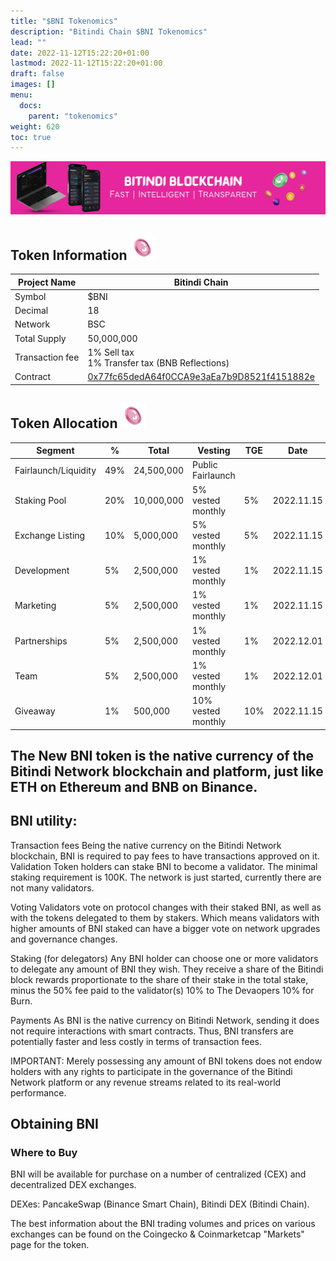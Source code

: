 ```yaml
---
title: "$BNI Tokenomics"
description: "Bitindi Chain $BNI Tokenomics"
lead: ""
date: 2022-11-12T15:22:20+01:00
lastmod: 2022-11-12T15:22:20+01:00
draft: false
images: []
menu:
  docs:
    parent: "tokenomics"
weight: 620
toc: true
---
```



![Bitindi!](https://raw.githubusercontent.com/bitindi/bitindi/main/assets/images/linkd.png "Bitindi Chain")

## Token Information ![Bitindi!](https://raw.githubusercontent.com/bitindi/bitindi/main/assets/images/bni-token.png "Bitindi Chain")

| Project Name | Bitindi Chain |
| ----------- | ----------- |
| Symbol    | $BNI     |
| Decimal  | 18       |
| Network   | BSC   |
| Total Supply  | 50,000,000      |
| Transaction fee    | 1% Sell tax <br /> 1% Transfer tax   (BNB Reflections)|
| Contract | [0x77fc65dedA64f0CCA9e3aEa7b9D8521f4151882e](https://bscscan.com/token/0x77fc65dedA64f0CCA9e3aEa7b9D8521f4151882e)   |

## Token Allocation ![Bitindi!](https://raw.githubusercontent.com/bitindi/bitindi/main/assets/images/bni-token.png "Bitindi Chain")

| Segment    | % |  Total  |  Vesting  | TGE | Date |
| ----------- | ----------- | ----------- | ----------- |  ----------- |  ----------- |
| Fairlaunch/Liquidity  | 49% |  24,500,000 | Public Fairlaunch | |  | 
| Staking Pool  | 20% |  10,000,000 | 5% vested monthly | 5% | 2022.11.15|
| Exchange Listing | 10% |  5,000,000 | 5% vested monthly | 5% | 2022.11.15|
| Development | 5% |  2,500,000 | 1% vested monthly | 1% | 2022.11.15|
| Marketing | 5% |  2,500,000 | 1% vested monthly | 1% | 2022.11.15  |
| Partnerships | 5% |  2,500,000 | 1% vested monthly | 1% | 2022.12.01|
| Team | 5% |  2,500,000 | 1% vested monthly | 1% | 2022.12.01 |
| Giveaway | 1% |  500,000 | 10% vested monthly | 10% | 2022.11.15 |


## The New BNI token is the native currency of the Bitindi Network blockchain and platform, just like ETH on Ethereum and BNB on Binance. 

## BNI utility:
Transaction fees Being the native currency on the Bitindi Network blockchain, BNI is required to pay fees to have transactions approved on it.
Validation Token holders can stake BNI to become a validator. The minimal staking requirement is 100K. The network is just started, currently there are not many validators.

Voting Validators vote on protocol changes with their staked BNI, as well as with the tokens delegated to them by stakers. Which means validators with higher amounts of BNI staked can have a bigger vote on network upgrades and governance changes.

Staking (for delegators) Any BNI holder can choose one or more validators to delegate any amount of BNI they wish. They receive a share of the Bitindi block rewards proportionate to the share of their stake in the total stake, minus the 50% fee paid to the validator(s) 10% to The Devaopers 10% for Burn.

Payments As BNI is the native currency on Bitindi Network, sending it does not require interactions with smart contracts. Thus, BNI transfers are potentially faster and less costly in terms of transaction fees.

IMPORTANT: Merely possessing any amount of BNI tokens does not endow holders with any rights to participate in the governance of the Bitindi Network platform or any revenue streams related to its real-world performance. 

## Obtaining BNI

### Where to Buy

BNI will be available for purchase on a number of centralized (CEX) and decentralized DEX exchanges.

DEXes: PancakeSwap (Binance Smart Chain), Bitindi DEX (Bitindi Chain).

The best information about the BNI trading volumes and prices on various exchanges can be found on the Coingecko & Coinmarketcap "Markets" page for the token.  


